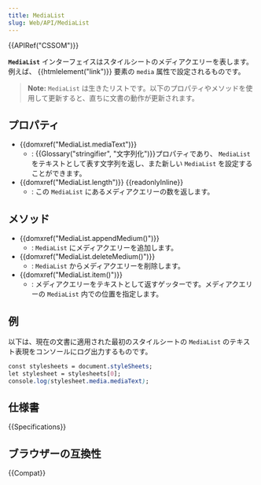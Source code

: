 ```yaml
---
title: MediaList
slug: Web/API/MediaList
---
```


{{APIRef("CSSOM")}}

**`MediaList`** インターフェイスはスタイルシートのメディアクエリーを表します。例えば、 {{htmlelement("link")}} 要素の `media` 属性で設定されるものです。

> **Note:** `MediaList` は生きたリストです。以下のプロパティやメソッドを使用して更新すると、直ちに文書の動作が更新されます。

## プロパティ

- {{domxref("MediaList.mediaText")}}
  - : {{Glossary("stringifier", "文字列化")}}プロパティであり、 `MediaList` をテキストとして表す文字列を返し、また新しい `MediaList` を設定することができます。
- {{domxref("MediaList.length")}} {{readonlyInline}}
  - : この `MediaList` にあるメディアクエリーの数を返します。

## メソッド

- {{domxref("MediaList.appendMedium()")}}
  - : `MediaList` にメディアクエリーを追加します。
- {{domxref("MediaList.deleteMedium()")}}
  - : `MediaList` からメディアクエリーを削除します。
- {{domxref("MediaList.item()")}}
  - : メディアクエリーをテキストとして返すゲッターです。メディアクエリーの `MediaList` 内での位置を指定します。

## 例

以下は、現在の文書に適用された最初のスタイルシートの `MediaList` のテキスト表現をコンソールにログ出力するものです。

```css
const stylesheets = document.styleSheets;
let stylesheet = stylesheets[0];
console.log(stylesheet.media.mediaText);
```

## 仕様書

{{Specifications}}

## ブラウザーの互換性

{{Compat}}
